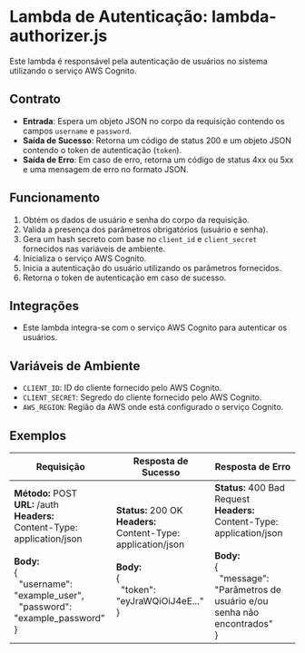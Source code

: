 # Lambda de Autenticação: lambda-authorizer.js

Este lambda é responsável pela autenticação de usuários no sistema utilizando o serviço AWS Cognito.

## Contrato
- **Entrada**: Espera um objeto JSON no corpo da requisição contendo os campos `username` e `password`.
- **Saída de Sucesso**: Retorna um código de status 200 e um objeto JSON contendo o token de autenticação (`token`).
- **Saída de Erro**: Em caso de erro, retorna um código de status 4xx ou 5xx e uma mensagem de erro no formato JSON.

## Funcionamento
1. Obtém os dados de usuário e senha do corpo da requisição.
2. Valida a presença dos parâmetros obrigatórios (usuário e senha).
3. Gera um hash secreto com base no `client_id` e `client_secret` fornecidos nas variáveis de ambiente.
4. Inicializa o serviço AWS Cognito.
5. Inicia a autenticação do usuário utilizando os parâmetros fornecidos.
6. Retorna o token de autenticação em caso de sucesso.

## Integrações
- Este lambda integra-se com o serviço AWS Cognito para autenticar os usuários.

## Variáveis de Ambiente
- `CLIENT_ID`: ID do cliente fornecido pelo AWS Cognito.
- `CLIENT_SECRET`: Segredo do cliente fornecido pelo AWS Cognito.
- `AWS_REGION`: Região da AWS onde está configurado o serviço Cognito.

## Exemplos

|**Requisição**|**Resposta de Sucesso**| **Resposta de Erro**|
|----------------------------------------------------------|----------------------------------------------------------|-----------------------------------------------------------|
|**Método:** POST<br>**URL:** /auth<br>**Headers:**<br>Content-Type: application/json<br><br>**Body:**<br>{<br>&nbsp;&nbsp;"username": "example_user",<br>&nbsp;&nbsp;"password": "example_password"<br>} | **Status:** 200 OK<br>**Headers:**<br>Content-Type: application/json<br><br>**Body:**<br>{<br>&nbsp;&nbsp;"token": "eyJraWQiOiJ4eE..."<br>} | **Status:** 400 Bad Request<br>**Headers:**<br>Content-Type: application/json<br><br>**Body:**<br>{<br>&nbsp;&nbsp;"message": "Parâmetros de usuário e/ou senha não encontrados"<br>} |
